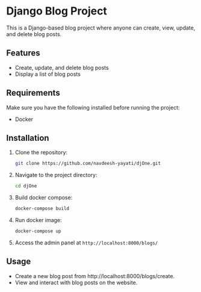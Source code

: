 # Django Blog Project

This is a Django-based blog project where anyone can create, view, update, and delete blog posts.

## Features

- Create, update, and delete blog posts
- Display a list of blog posts

## Requirements

Make sure you have the following installed before running the project:

- Docker

## Installation

1. Clone the repository:

    ```bash
    git clone https://github.com/navdeesh-yayati/djOne.git
    ```

2. Navigate to the project directory:

    ```bash
    cd djOne
    ```

3. Build docker compose:

    ```bash
    docker-compose build
    ```

4. Run docker image:

    ```bash
    docker-compose up
    ```

7. Access the admin panel at `http://localhost:8000/blogs/`

## Usage

- Create a new blog post from http://localhost:8000/blogs/create.
- View and interact with blog posts on the website.
